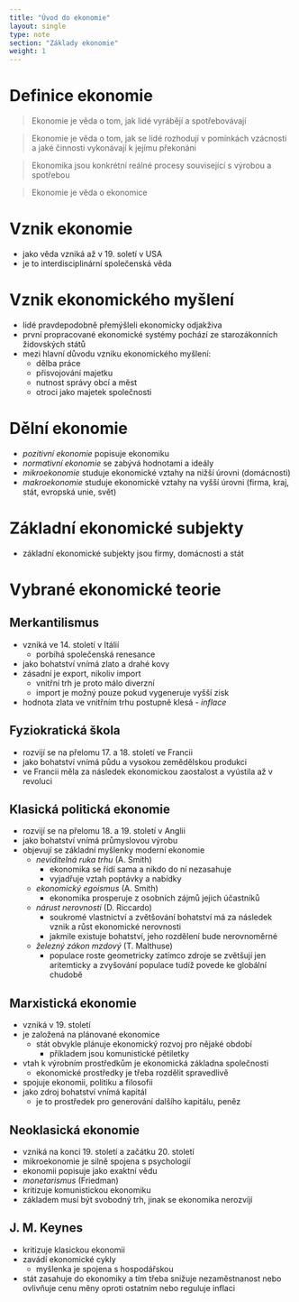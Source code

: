 ```yaml
---
title: "Úvod do ekonomie"
layout: single
type: note
section: "Základy ekonomie"
weight: 1
---
```

# Definice ekonomie
> Ekonomie je věda o tom, jak lidé vyrábějí a spotřebovávají

> Ekonomie je věda o tom, jak se lidé rozhodují v pomínkách vzácnosti a jaké činnosti vykonávají k jejímu překonáni

> Ekonomika jsou konkrétní reálné procesy související s výrobou a spotřebou

> Ekonomie je věda o ekonomice

# Vznik ekonomie
- jako věda vzniká až v 19. soletí v USA
- je to interdisciplinární společenská věda
# Vznik ekonomického myšlení
- lidé pravdepodobně přemýšleli ekonomicky odjakživa
- první propracované ekonomické systémy pochází ze starozákonních židovských států
- mezi hlavní důvodu vzniku ekonomického myšlení:
    - dělba práce
    - přisvojování majetku
    - nutnost správy obcí a měst
    - otroci jako majetek společnosti
# Dělní ekonomie
- *pozitivní ekonomie* popisuje ekonomiku
- *normativní ekonomie* se zabývá hodnotami a ideály
- *mikroekonomie* studuje ekonomické vztahy na nižší úrovni (domácnosti)
- *makroekonomie* studuje ekonomické vztahy na vyšší úrovni (firma, kraj, stát, evropská unie, svět)
# Základní ekonomické subjekty
- základní ekonomické subjekty jsou firmy, domácnosti a stát
# Vybrané ekonomické teorie
## Merkantilismus
- vzniká ve 14. století v Itálií
    - porbíhá společenská renesance
- jako bohatství vnímá zlato a drahé kovy
- zásadní je export, nikoliv import
    - vnitřní trh je proto málo diverzní
    - import je možný pouze pokud vygeneruje vyšší zisk
- hodnota zlata ve vnitřním trhu postupně klesá - *inflace*
## Fyziokratická škola
- rozvijí se na přelomu 17. a 18. století ve Francii
- jako bohatství vnímá půdu a vysokou zemědělskou produkci
- ve Francii měla za následek ekonomickou zaostalost a vyústila až v revoluci
## Klasická politická ekonomie
- rozvijí se na přelomu 18. a 19. století v Anglii
- jako bohatství vnímá průmyslovou výrobu
- objevují se základní myšlenky moderní ekonomie
    - *neviditelná ruka trhu* (A. Smith)
        - ekonomika se řídí sama a nikdo do ní nezasahuje
        - vyjadřuje vztah poptávky a nabídky
    - *ekonomický egoismus* (A. Smith)
        - ekonomika prosperuje z osobních zájmů jejich účastníků
    - *nárust nerovnosti* (D. Riccardo)
        - soukromé vlastnictví a zvětšování bohatství má za následek vznik a růst ekonomické nerovnosti
        - jakmile existuje bohatství, jeho rozdělení bude nerovnoměrné
    - *železný zákon mzdový* (T. Malthuse)
        - populace roste geometricky zatímco zdroje se zvětšují jen aritemticky a zvyšování populace tudíž povede ke globální chudobě
## Marxistická ekonomie
- vzniká v 19. století
- je založená na plánované ekonomice
    - stát obvykle plánuje ekonomický rozvoj pro nějaké období
        - příkladem jsou komunistické pětiletky
- vtah k výrobním prostředkům je ekonomická základna společnosti
    - ekonomické prostředky je třeba rozdělit spravedlivě
- spojuje ekonomii, politiku a filosofii
- jako zdroj bohatství vnímá kapitál
    - je to prostředek pro generování dalšího kapitálu, peněz
## Neoklasická ekonomie
- vzniká na konci 19. století a začátku 20. století
- mikroekonomie je silně spojena s psychologií
- ekonomii popisuje jako exaktní vědu
- *monetarismus* (Friedman)
- kritizuje komunistickou ekonomiku
- základem musí být svobodný trh, jinak se ekonomika nerozvíjí
## J. M. Keynes
- kritizuje klasickou ekonomii
- zavádí ekonomické cykly
    - myšlenka je spojena s hospodářskou
- stát zasahuje do ekonomiky a tím třeba snižuje nezaměstnanost nebo ovlivňuje cenu měny oproti ostatním nebo reguluje inflaci